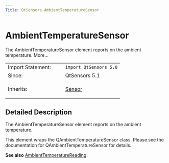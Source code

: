 ```yaml
---
Title: QtSensors.AmbientTemperatureSensor
---
```

        
AmbientTemperatureSensor
========================

<span class="subtitle"></span>
The AmbientTemperatureSensor element reports on the ambient temperature. More...

<table>
<colgroup>
<col width="50%" />
<col width="50%" />
</colgroup>
<tbody>
<tr class="odd">
<td>Import Statement:</td>
<td><code>import QtSensors 5.0</code></td>
</tr>
<tr class="even">
<td>Since:</td>
<td>QtSensors 5.1</td>
</tr>
<tr class="odd">
<td>Inherits:</td>
<td><p><a href="QtSensors.Sensor.md">Sensor</a></p></td>
</tr>
</tbody>
</table>

<span id="details"></span>
Detailed Description
--------------------

The AmbientTemperatureSensor element reports on the ambient temperature.

This element wraps the QAmbientTemperatureSensor class. Please see the documentation for QAmbientTemperatureSensor for details.

**See also** [AmbientTemperatureReading](../QtSensors.AmbientTemperatureReading.md).

